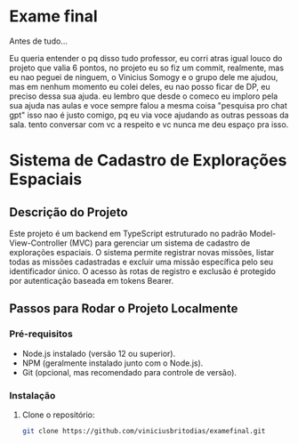 # Exame final

Antes de tudo...

Eu queria entender o pq disso tudo professor, eu corri atras igual louco do projeto que valia 6 pontos, no projeto eu so fiz um commit, realmente, mas eu nao peguei de ninguem, o Vinicius Somogy e o grupo dele me ajudou, mas em nenhum momento eu colei deles, eu nao posso ficar de DP, eu preciso dessa sua ajuda. 
eu lembro que desde o comeco eu imploro pela sua ajuda nas aulas e voce sempre falou a mesma coisa "pesquisa pro chat gpt" isso nao é justo comigo, pq eu via voce ajudando as outras pessoas da sala.
tento conversar com vc a respeito e vc nunca me deu espaço pra isso.

# Sistema de Cadastro de Explorações Espaciais

## Descrição do Projeto
Este projeto é um backend em TypeScript estruturado no padrão Model-View-Controller (MVC) para gerenciar um sistema de cadastro de explorações espaciais. O sistema permite registrar novas missões, listar todas as missões cadastradas e excluir uma missão específica pelo seu identificador único. O acesso às rotas de registro e exclusão é protegido por autenticação baseada em tokens Bearer.

## Passos para Rodar o Projeto Localmente

### Pré-requisitos
- Node.js instalado (versão 12 ou superior).
- NPM (geralmente instalado junto com o Node.js).
- Git (opcional, mas recomendado para controle de versão).

### Instalação
1. Clone o repositório:
   ```bash
   git clone https://github.com/viniciusbritodias/examefinal.git

